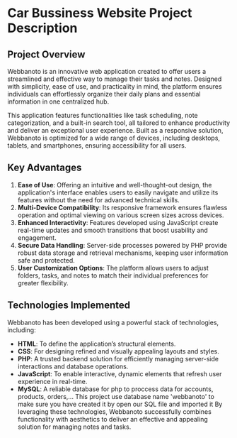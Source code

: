 # Car Bussiness Website Project Description

## Project Overview
Webbanoto is an innovative web application created to offer users a streamlined and effective way to manage their tasks and notes. Designed with simplicity, ease of use, and practicality in mind, the platform ensures individuals can effortlessly organize their daily plans and essential information in one centralized hub.

This application features functionalities like task scheduling, note categorization, and a built-in search tool, all tailored to enhance productivity and deliver an exceptional user experience. Built as a responsive solution, Webbanoto is optimized for a wide range of devices, including desktops, tablets, and smartphones, ensuring accessibility for all users.

## Key Advantages
1. **Ease of Use**: Offering an intuitive and well-thought-out design, the application's interface enables users to easily navigate and utilize its features without the need for advanced technical skills.
2. **Multi-Device Compatibility**: Its responsive framework ensures flawless operation and optimal viewing on various screen sizes across devices.
3. **Enhanced Interactivity**: Features developed using JavaScript create real-time updates and smooth transitions that boost usability and engagement.
4. **Secure Data Handling**: Server-side processes powered by PHP provide robust data storage and retrieval mechanisms, keeping user information safe and protected.
5. **User Customization Options**: The platform allows users to adjust folders, tasks, and notes to match their individual preferences for greater flexibility.

## Technologies Implemented
Webbanoto has been developed using a powerful stack of technologies, including:
- **HTML**: To define the application’s structural elements.
- **CSS**: For designing refined and visually appealing layouts and styles.
- **PHP**: A trusted backend solution for efficiently managing server-side interactions and database operations.
- **JavaScript**: To enable interactive, dynamic elements that refresh user experience in real-time.  
- **MySQL**: A reliable database for php to proccess data for accounts, products, orders,...
This project use database name 'webbanoto' to make sure you have created it by open our SQL file and imported it
By leveraging these technologies, Webbanoto successfully combines functionality with aesthetics to deliver an effective and appealing solution for managing notes and tasks.
